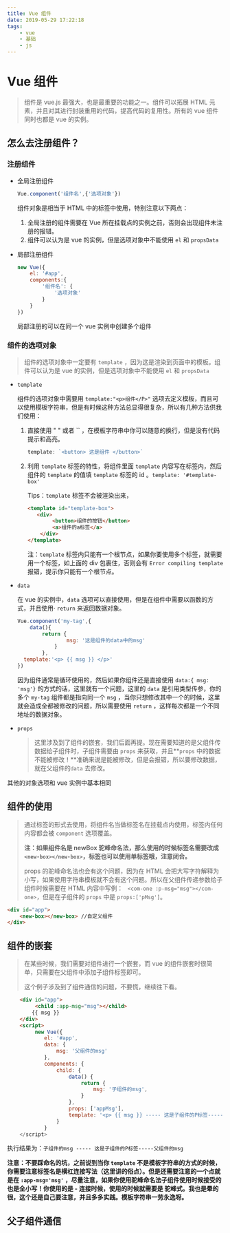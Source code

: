 ```yaml
---
title: Vue 组件
date: 2019-05-29 17:22:18
tags:
	- vue
	- 基础
	- js
---
```


# Vue 组件

> 组件是 vue.js 最强大，也是最重要的功能之一。组件可以拓展 HTML 元素，并且对其进行封装重用的代码，提高代码的复用性。所有的 vue 组件同时也都是 vue 的实例。

## 怎么去注册组件？

### 注册组件

- 全局注册组件

  ```js
  Vue.component('组件名',{'选项对象'})
  ```

  组件对象是相当于 HTML 中的标签中使用，特别注意以下两点：

  1. 全局注册的组件需要在 Vue 所在挂载点的实例之前，否则会出现组件未注册的报错。
  2. 组件可以认为是 vue 的实例，但是选项对象中不能使用 `el` 和 `propsData`

- 局部注册组件

  ```js
  new Vue({
      el: '#app',
      components:{
          '组件名': {
              '选项对象'
          }
      }
  })
  ```

  局部注册的可以在同一个 vue 实例中创建多个组件

### 组件的选项对象

> 组件的选项对象中一定要有 `template` ，因为这是渲染到页面中的模板。组件可以认为是 vue 的实例，但是选项对象中不能使用 `el` 和 `propsData`

- `template`  

  组件的选项对象中需要用 `template:"<p>组件</P>"` 选项去定义模板，而且可以使用模板字符串，但是有时候这种方法总显得很复杂，所以有几种方法供我们使用：

  1. 直接使用 " " 或者 `` ，在模板字符串中你可以随意的换行，但是没有代码提示和高亮。

     ```js
     template: `<button> 这是组件 </button>`
     ```

     

  2. 利用 `template` 标签的特性，将组件里面 `template` 内容写在标签内，然后组件的 `template` 的值填 `template` 标签的 id 。`template: '#template-box'`

     Tips：`template` 标签不会被渲染出来，

     ```html
     <template id="template-box">
     	<div>
             <button>组件的按钮</button>
             <a>组件的a标签</a>
         </div>
     </template>
     ```

     注：`template` 标签内只能有一个根节点，如果你要使用多个标签，就需要用一个标签，如上面的 div 包裹住，否则会有 `Error compiling template` 报错，提示你只能有一个根节点。

- `data`

  在 vue 的实例中，`data` 选项可以直接使用，但是在组件中需要以函数的方式，并且使用· `return` 来返回数据对象。

  ```js
  Vue.component('my-tag',{
      data(){
          return {
                  msg: '这是组件的data中的msg'
              }
          },
  	template:'<p> {{ msg }} </p>'
  })
  ```

  因为组件通常是循环使用的，然后如果你组件还是直接使用 `data:{ msg: 'msg'}` 的方式的话，这里就有一个问题，这里的 `data` 是引用类型传参，你的多个 `my-tag` 组件都是指向同一个 `msg` ，当你只想修改其中一个的时候，这里就会造成全都被修改的问题，所以需要使用 `return` ，这样每次都是一个不同地址的数据对象。

- `props`

  > 这里涉及到了组件的嵌套，我们后面再提。现在需要知道的是父组件传数据给子组件时，子组件需要由 `props` 来获取，并且**`props` 中的数据不能被修改！**准确来说是能被修改，但是会报错，所以要修改数据，就在父组件的`data` 去修改。

其他的对象选项和 vue 实例中基本相同

## 组件的使用

> 通过标签的形式去使用，将组件名当做标签名在挂载点内使用，标签内任何内容都会被 `component` 选项覆盖。
>
> **注：如果组件名是 newBox 驼峰命名法，那么使用的时候标签名需要改成 `<new-box></new-box>`，标签也可以使用单标签哦，注意闭合。**
>
> props 的驼峰命名法也会有这个问题，因为在 HTML 会把大写字符解释为小写，如果使用字符串模板就不会有这个问题。所以在父组件传递参数给子组件时候需要在 HTML 内容中写例： ` <com-one :p-msg="msg"></com-one>`，但是在子组件的 `props` 中是 `props:['pMsg']`。

```html
<div id="app">
	<new-box></new-box>	//自定义组件
</div>
```

## 组件的嵌套

> 在某些时候，我们需要对组件进行一个嵌套，而 vue 的组件嵌套时很简单，只需要在父组件中添加子组件标签即可。
>
> 这个例子涉及到了组件通信的问题，不要慌，继续往下看。

```html
    <div id="app">
         <child :app-msg="msg"></child>
        {{ msg }}
    </div>
    <script>
		 new Vue({
            el: '#app',
           	data: {
                msg: '父组件的msg'
            },
            components: {
                child: {
                    data() {
                        return {
                            msg: '子组件的msg',
                        }
                    },
                    props: ['appMsg'],                   
                    template: '<p> {{ msg }} ----- 这是子组件的P标签----- {{ appMsg }} </p>'
                }
            }
    </script>
```

执行结果为：`子组件的msg ----- 这是子组件的P标签-----父组件的msg`

**注意：不要踩命名的坑，之前说到当你 `template` 不是模板字符串的方式的时候，你需要注意标签名是横杠连接写法（这里讲的俗点）。但是还需要注意的一个点就是在 `:app-msg='msg'` ，尽量注意，如果你使用驼峰命名法子组件使用时候接受的也是全小写！你使用的是 - 连接时候，使用的时候就需要是 驼峰式。我也是晕的很，这个还是自己要注意，并且多多实践。模板字符串一劳永逸呀。**

## 父子组件通信

